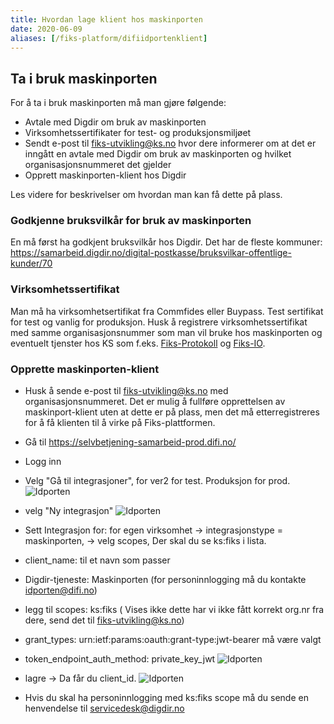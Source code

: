 ```yaml
---
title: Hvordan lage klient hos maskinporten
date: 2020-06-09
aliases: [/fiks-platform/difiidportenklient]
---
```

## Ta i bruk maskinporten
For å ta i bruk maskinporten må man gjøre følgende:
- Avtale med Digdir om bruk av maskinporten
- Virksomhetssertifikater for test- og produksjonsmiljøet
- Sendt e-post til fiks-utvikling@ks.no hvor dere informerer om at det er inngått en avtale med Digdir om bruk av maskinporten og hvilket organisasjonsnummeret det gjelder
- Opprett maskinporten-klient hos Digdir

Les videre for beskrivelser om hvordan man kan få dette på plass. 

### Godkjenne bruksvilkår for bruk av maskinporten

En må først ha godkjent bruksvilkår hos Digdir. Det har de fleste kommuner: https://samarbeid.digdir.no/digital-postkasse/bruksvilkar-offentlige-kunder/70

### Virksomhetssertifikat
Man må ha virksomhetsertifikat fra Commfides eller Buypass. Test sertifikat for test og vanlig for produksjon.
Husk å registrere virksomhetssertifikat med samme organisasjonsnummer som man vil bruke hos maskinporten og eventuelt tjenster hos KS som f.eks. [Fiks-Protokoll](https://developers.fiks.ks.no/fiks-plattform/tjenester/fiksprotokoll/) og [Fiks-IO](https://developers.fiks.ks.no/fiks-plattform/tjenester/fiksprotokoll/fiksio/).

### Opprette maskinporten-klient
- Husk å sende e-post til fiks-utvikling@ks.no med organisasjonsnummeret. Det er mulig å fullføre opprettelsen av maskinport-klient uten at dette er på plass, men det må etterregistreres for å få klienten til å virke på Fiks-plattformen.
- Gå til https://selvbetjening-samarbeid-prod.difi.no/
- Logg inn
- Velg "Gå til integrasjoner", for ver2 for test. Produksjon for prod.
 ![Idporten](../images/difi-selvbetjening1.png "")
- velg "Ny integrasjon"
 ![Idporten](../images/difi-selvbetjening2.png "")
- Sett Integrasjon for: for egen virksomhet -> integrasjonstype = maskinporten,  -> velg scopes,  Der skal du se ks:fiks i lista.
- client_name: til et navn som passer
- Digdir-tjeneste: Maskinporten (for personinnlogging må du kontakte idporten@difi.no)
- legg til scopes: ks:fiks ( Vises ikke dette har vi ikke fått korrekt org.nr fra dere, send det til fiks-utvikling@ks.no)
- grant_types: urn:ietf:params:oauth:grant-type:jwt-bearer må være valgt
- token_endpoint_auth_method: private_key_jwt 
![Idporten](../images/difi-selvbetjening3.png "")
- lagre -> Da får du client_id.
![Idporten](../images/difi-selvbetjening4.png "")

- Hvis du skal ha personinnlogging med ks:fiks scope må du sende en henvendelse til servicedesk@digdir.no

